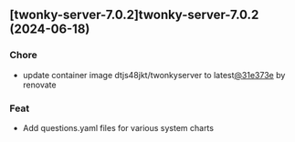

## [twonky-server-7.0.2]twonky-server-7.0.2 (2024-06-18)

### Chore



- update container image dtjs48jkt/twonkyserver to latest[@31e373e](https://github.com/31e373e) by renovate

### Feat



- Add questions.yaml files for various system charts